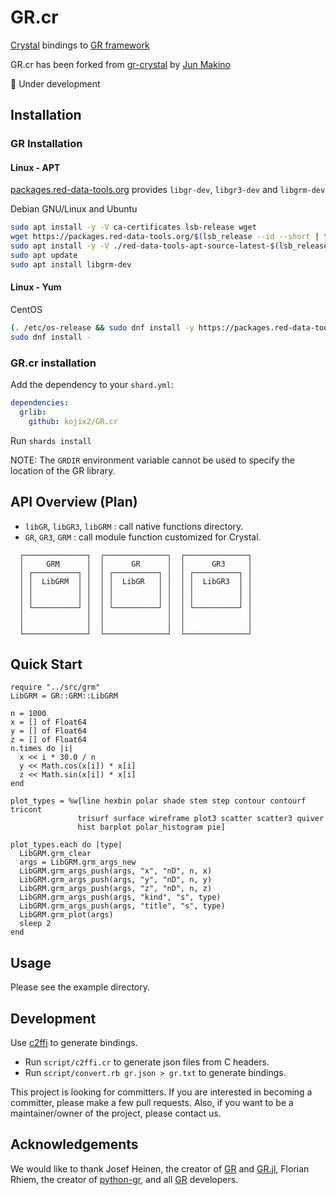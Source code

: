 # GR.cr

[Crystal](https://github.com/crystal-lang/crystal) bindings to [GR framework](https://github.com/sciapp/gr)

GR.cr has been forked from [gr-crystal](https://github.com/jmakino/gr-crystal) by [Jun Makino](https://github.com/jmakino)

:construction: Under development


## Installation

### GR Installation

#### Linux - APT

[packages.red-data-tools.org](https://github.com/red-data-tools/packages.red-data-tools.org) provides `libgr-dev`, `libgr3-dev` and `libgrm-dev`

Debian GNU/Linux and Ubuntu 

```sh
sudo apt install -y -V ca-certificates lsb-release wget
wget https://packages.red-data-tools.org/$(lsb_release --id --short | tr 'A-Z' 'a-z')/red-data-tools-apt-source-latest-$(lsb_release --codename --short).deb
sudo apt install -y -V ./red-data-tools-apt-source-latest-$(lsb_release --codename --short).deb
sudo apt update
sudo apt install libgrm-dev
```

#### Linux - Yum

CentOS

```sh
(. /etc/os-release && sudo dnf install -y https://packages.red-data-tools.org/centos/${VERSION_ID}/red-data-tools-release-latest.noarch.rpm)
sudo dnf install -
```

### GR.cr installation

Add the dependency to your `shard.yml`:

```yaml
dependencies:
  grlib:
    github: kojix2/GR.cr
```

Run `shards install`

NOTE: The `GRDIR` environment variable cannot be used to specify the location of the GR library. 

## API Overview (Plan)

* `libGR`, `libGR3`, `libGRM` : call native functions directory.
* `GR`, `GR3`, `GRM` : call module function customized for Crystal.

```
  ┌──────────────┐  ┌──────────────┐  ┌──────────────┐
  │     GRM      │  │      GR      │  │      GR3     │
  │ ┌──────────┐ │  │ ┌──────────┐ │  │ ┌──────────┐ │
  │ │  LibGRM  │ │  │ │  LibGR   │ │  │ │  LibGR3  │ │
  │ │          │ │  │ │          │ │  │ │          │ │
  │ │          │ │  │ │          │ │  │ │          │ │
  │ └──────────┘ │  │ └──────────┘ │  │ └──────────┘ │
  │              │  │              │  │              │
  │              │  │              │  │              │
  └──────────────┘  └──────────────┘  └──────────────┘
```

## Quick Start

```crystal
require "../src/grm"
LibGRM = GR::GRM::LibGRM

n = 1000
x = [] of Float64
y = [] of Float64
z = [] of Float64
n.times do |i|
  x << i * 30.0 / n
  y << Math.cos(x[i]) * x[i]
  z << Math.sin(x[i]) * x[i]
end

plot_types = %w[line hexbin polar shade stem step contour contourf tricont
               trisurf surface wireframe plot3 scatter scatter3 quiver
               hist barplot polar_histogram pie]

plot_types.each do |type|
  LibGRM.grm_clear
  args = LibGRM.grm_args_new
  LibGRM.grm_args_push(args, "x", "nD", n, x)
  LibGRM.grm_args_push(args, "y", "nD", n, y)
  LibGRM.grm_args_push(args, "z", "nD", n, z)
  LibGRM.grm_args_push(args, "kind", "s", type)
  LibGRM.grm_args_push(args, "title", "s", type)
  LibGRM.grm_plot(args)
  sleep 2
end
```

## Usage

Please see the example directory.

## Development

Use [c2ffi](https://github.com/rpav/c2ffi) to generate bindings.

* Run `script/c2ffi.cr` to generate json files from C headers.
* Run `script/convert.rb gr.json > gr.txt` to generate bindings.

This project is looking for committers. 
If you are interested in becoming a committer, please make a few pull requests. 
Also, if you want to be a maintainer/owner of the project, please contact us.

## Acknowledgements


We would like to thank Josef Heinen, the creator of [GR](https://github.com/sciapp/gr) and [GR.jl](https://github.com/jheinen/GR.jl), Florian Rhiem, the creator of [python-gr](https://github.com/sciapp/python-gr), and all [GR](https://github.com/sciapp/gr) developers.
